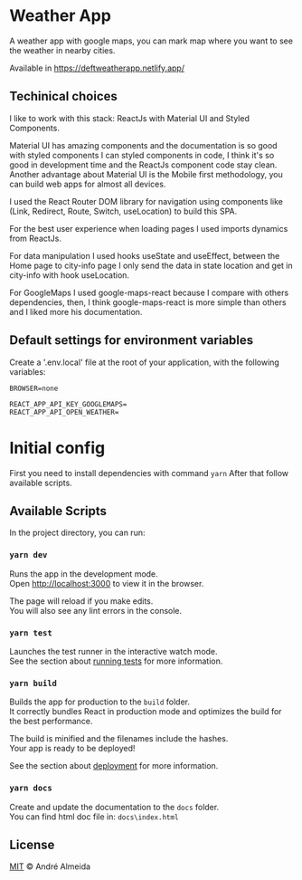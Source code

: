 # Weather App

A weather app with google maps, you can mark map where you want to see the weather in nearby cities.

Available in https://deftweatherapp.netlify.app/

## Techinical choices

I like to work with this stack: ReactJs with Material UI and Styled Components.

Material UI has amazing components and the documentation is so good with styled components I can styled components in code, I think it's so good in development time and the ReactJs component code stay clean.
Another advantage about Material UI is the Mobile first methodology, you can build web apps for almost all devices.

I used the React Router DOM library for navigation using components like (Link, Redirect, Route, Switch, useLocation) to build this SPA.

For the best user experience when loading pages I used imports dynamics from ReactJs.

For data manipulation I used hooks useState and useEffect, between the Home page to city-info page I only send the data in state location and get in city-info with hook useLocation.

For GoogleMaps I used google-maps-react because I compare with others dependencies, then, I think google-maps-react is more simple than others and I liked more his documentation.

## Default settings for environment variables

Create a '.env.local' file at the root of your application, with the following variables:

```
BROWSER=none

REACT_APP_API_KEY_GOOGLEMAPS=
REACT_APP_API_OPEN_WEATHER=
```

# Initial config

First you need to install dependencies with command `yarn`
After that follow available scripts.

## Available Scripts

In the project directory, you can run:

### `yarn dev`

Runs the app in the development mode.\
Open [http://localhost:3000](http://localhost:3000) to view it in the browser.

The page will reload if you make edits.\
You will also see any lint errors in the console.

### `yarn test`

Launches the test runner in the interactive watch mode.\
See the section about [running tests](https://facebook.github.io/create-react-app/docs/running-tests) for more information.

### `yarn build`

Builds the app for production to the `build` folder.\
It correctly bundles React in production mode and optimizes the build for the best performance.

The build is minified and the filenames include the hashes.\
Your app is ready to be deployed!

See the section about [deployment](https://facebook.github.io/create-react-app/docs/deployment) for more information.

### `yarn docs`

Create and update the documentation to the `docs` folder.\
You can find html doc file in: `docs\index.html`

## License

[MIT](https://github.com/deftandre/licenses/blob/master/MIT-LICENSE) &copy; André Almeida
